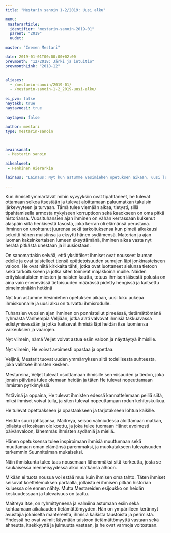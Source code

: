 ```yaml
---
title: "Mestarin sanoin 1-2/2019: Uusi alku"

menu:
 masterarticle:
  identifier: "mestarin-sanoin-2019-01"
  parent: "2019"
  uudet:

master: "Cremen Mestari"

date: 2019-01-01T00:00:00+02:00
prevmonth: "12/2018: Järki ja intuitio"
prevmonthLink: "2018-12"


aliases:
  - /mestarin-sanoin/2019-01/
  - /mestarin-sanoin-1-2_2019-uusi-alku/

ei_pvm: false
naytakk: true
naytavuosi: true

naytapvm: false

author: mestari
type: mestarin-sanoin



avainsanat:
 - Mestarin sanoin

aihealueet:
 - Henkinen Hierarkia

lainaus: "Lainaus: Nyt kun astumme Vesimiehen opetuksen aikaan, uusi luku aukeaa ihmiskunnalle ja uusi alku on turvattu ihmisrodulle. Tuhansien vuosien ajan ihminen on ponnistellut pimeässä, tietämättömänä ryhmästä Vanhempia Veljiään, jotka alati valvovat ihmisiä takkuavassa edistymisessään ja jotka kaitsevat ihmisiä läpi heidän itse luomiensa vaikeuksien ja vaarojen."

---
```


<p>Kun ihmiset ymmärtävät mihin syvyyksiin ovat tipahtaneet, he tulevat ottamaan selkoa itsestään ja tulevat aloittamaan paluumatkan takaisin järkevyyteen ja turvaan. Tämä tulee viemään aikaa, tietysti, sillä tipahtamisella armosta nykyiseen korruptioon sekä kaaokseen on oma pitkä historiansa. Vuosituhansien ajan ihminen on vähän kerrassaan kulkenut alaspäin siitä henkisestä tasosta, joka kerran oli elämänsä perustana. Ihminen on unohtanut juurensa sekä tarkoituksensa kun pimeä aikakausi sekoitti hänen muistinsa ja eksytti hänen sydämensä. Materian ja ajan luoman kaksinkertaisen lumeen eksyttämänä, ihminen alkaa vasta nyt herätä pitkästä unestaan ja illuusiostaan.</p>

<p>On sanomattakin selvää, että yksittäiset ihmiset ovat nousseet lauman edelle ja ovat taistelleet tiensä epätietoisuuden sumujen läpi jonkinasteiseen valoon. He ovat niitä kirkkaita tähti, jotka ovat luottaneet sielunsa tietoon sekä tarkoitukseen ja jotka siten toimivat majakkoina muille. Näiden erityislaatuisten miesten ja naisten kautta, totuus ihmisen iäisestä polusta on aina vain enenevässä tietoisuuden määrässä pidetty hengissä ja kaitsettu pimeimpinäkin hetkinä</p>

<p>Nyt kun astumme Vesimiehen opetuksen aikaan, uusi luku aukeaa ihmiskunnalle ja uusi alku on turvattu ihmisrodulle.</p>

<p>Tuhansien vuosien ajan ihminen on ponnistellut pimeässä, tietämättömänä ryhmästä Vanhempia Veljiään, jotka alati valvovat ihmisiä takkuavassa edistymisessään ja jotka kaitsevat ihmisiä läpi heidän itse luomiensa vaikeuksien ja vaarojen.</p>

<p>Nyt viimein, nämä Veljet voivat astua esiin valoon ja näyttäytyä ihmisille.</p>

<p>Nyt viimein, He voivat avoimesti opastaa ja opettaa.</p>

<p>Veljinä, Mestarit tuovat uuden ymmärryksen siitä todellisesta suhteesta, joka vallitsee ihmisten kesken.</p>

<p>Mestareina, Veljet tulevat osoittamaan ihmisille sen viisauden ja tiedon, joka jonain päivänä tulee olemaan heidän ja täten He tulevat nopeuttamaan ihmisten pyrkimyksiä.</p>

<p>Ystävinä ja oppaina, He tulevat ihmisten edessä kannattelemaan peiliä siitä, miksi ihmiset voivat tulla, ja siten tulevat nopeuttamaan rodun kehityskulkua.</p>

<p>He tulevat opettaakseen ja opastaakseen ja tarjotakseen lohtua kaikille.</p>

<p>Heidän suuri johtajansa, Maitreya, seisoo valmiudessa aloittamaan matkan, jollaista ei koskaan ole koettu, ja joka tulee tuomaan Hänet avoimesti päivänvaloon, lähemmäs ihmisten sydämiä ja mieliä.</p>

<p>Hänen opetuksensa tulee inspiroimaan ihmisiä muuttumaan sekä muuttamaan oman elämänsä paremmaksi, ja muokatakseen tulevaisuuden tarkemmin Suunnitelman mukaiseksi.</p>

<p>Näin ihmiskunta tulee taas nousemaan lähemmäksi sitä korkeutta, josta se kaukaisessa menneisyydessä alkoi matkansa alhoon.</p>

<p>Mikään ei tuota nousua voi estää muu kuin ihmisen oma tahto. Täten ihmiset seisovat koettelemuksen partaalla, jollaista ei ihmisen pitkän historian kuluessa ole ennen nähty. Mutta Mestareiden esijoukko on heidän keskuudessaan ja tulevaisuus on taattu.</p>

<p>Maitreya Itse, on ryhmittyneenä ja valmiina astumaan esiin sekä kohtaamaan aikakauden tietämättömyyden. Hän on ympärilleen kerännyt avustajia jokaiselta mantereelta, ihmisiä kaikista taustoista ja perimistä. Yhdessä he ovat valmiit käymään taistoon tietämättömyyttä vastaan sekä ahneutta, itsekkyyttä ja julmuutta vastaan, ja he ovat varmoja voitostaan.</p>